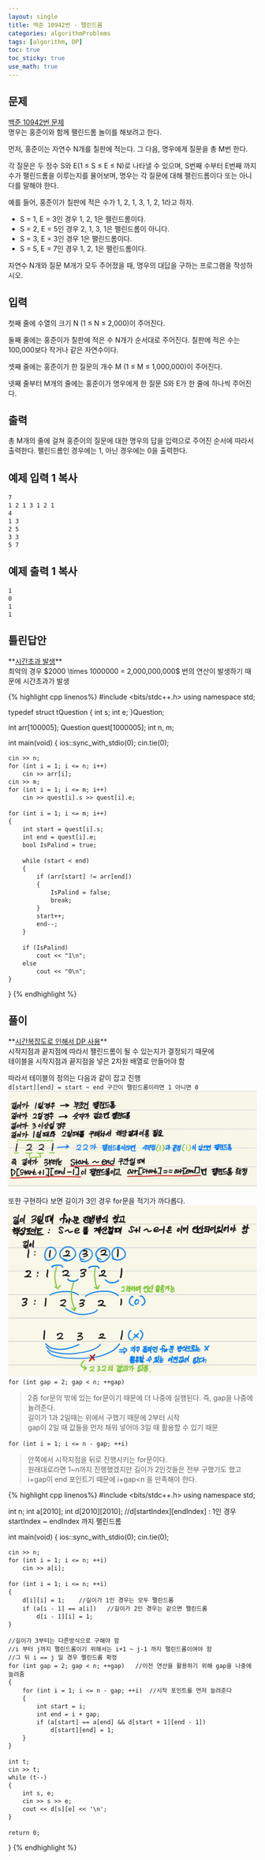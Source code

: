 ```yaml
---
layout: single
title: 백준 10942번 - 팰린드롬
categories: algorithmProblems
tags: [algorithm, DP]
toc: true
toc_sticky: true
use_math: true
---
```


## 문제
[백준 10942번 문제](https://www.acmicpc.net/problem/10942) <br>
명우는 홍준이와 함께 팰린드롬 놀이를 해보려고 한다.

먼저, 홍준이는 자연수 N개를 칠판에 적는다. 그 다음, 명우에게 질문을 총 M번 한다.

각 질문은 두 정수 S와 E(1 ≤ S ≤ E ≤ N)로 나타낼 수 있으며, S번째 수부터 E번째 까지 수가 팰린드롬을 이루는지를 물어보며, 명우는 각 질문에 대해 팰린드롬이다 또는 아니다를 말해야 한다.

예를 들어, 홍준이가 칠판에 적은 수가 1, 2, 1, 3, 1, 2, 1라고 하자.

- S = 1, E = 3인 경우 1, 2, 1은 팰린드롬이다.
- S = 2, E = 5인 경우 2, 1, 3, 1은 팰린드롬이 아니다.
- S = 3, E = 3인 경우 1은 팰린드롬이다.
- S = 5, E = 7인 경우 1, 2, 1은 팰린드롬이다.

자연수 N개와 질문 M개가 모두 주어졌을 때, 명우의 대답을 구하는 프로그램을 작성하시오.

## 입력

첫째 줄에 수열의 크기 N (1 ≤ N ≤ 2,000)이 주어진다.

둘째 줄에는 홍준이가 칠판에 적은 수 N개가 순서대로 주어진다. 칠판에 적은 수는 100,000보다 작거나 같은 자연수이다.

셋째 줄에는 홍준이가 한 질문의 개수 M (1 ≤ M ≤ 1,000,000)이 주어진다.

넷째 줄부터 M개의 줄에는 홍준이가 명우에게 한 질문 S와 E가 한 줄에 하나씩 주어진다.

## 출력

총 M개의 줄에 걸쳐 홍준이의 질문에 대한 명우의 답을 입력으로 주어진 순서에 따라서 출력한다. 팰린드롬인 경우에는 1, 아닌 경우에는 0을 출력한다.

## 예제 입력 1 복사

```
7
1 2 1 3 1 2 1
4
1 3
2 5
3 3
5 7
```

## 예제 출력 1 복사

```
1
0
1
1
```

## 틀린답안
<div class="notice--warning" markdown="1">
**<u>시간초과 발생</u>** <br>
최악의 경우 $2000 \times 1000000 = 2,000,000,000$ 번의 연산이 발생하기 때문에 시간초과가 발생
</div>

{% highlight cpp linenos%}
#include <bits/stdc++.h>
using namespace std;

typedef struct tQuestion
{
	int s;
	int e;
}Question;

int arr[100005];
Question quest[1000005];
int n, m;

int main(void)
{
	ios::sync_with_stdio(0);
	cin.tie(0);

	cin >> n;
	for (int i = 1; i <= n; i++)
		cin >> arr[i];
	cin >> m;
	for (int i = 1; i <= m; i++)
		cin >> quest[i].s >> quest[i].e;

	for (int i = 1; i <= m; i++)
	{
		int start = quest[i].s;
		int end = quest[i].e;
		bool IsPalind = true;

		while (start < end)
		{
			if (arr[start] != arr[end])
			{
				IsPalind = false;
				break;
			}
			start++;
			end--;
		}

		if (IsPalind)
			cout << "1\n";
		else
			cout << "0\n";
	}
}
{% endhighlight %}

## 풀이
<div class="notice--info" markdown="1">
**<u>시간복잡도로 인해서 DP 사용</u>** <br>
시작지점과 끝지점에 따라서 팰린드롬이 될 수 있는지가 결정되기 때문에 <br>
테이블을 시작지점과 끝지점을 넣은 2차원 배열로 만들어야 함 <br>

따라서 테이블의 정의는 다음과 같이 잡고 진행 <br>
`d[start][end] = start ~ end 구간이 팰린드롬이라면 1 아니면 0` <br>
![KakaoTalk_20240106_120543952.jpg](/assets/images/algorithm/KakaoTalk_20240106_120543952.jpg) <br>

또한 구현하다 보면 길이가 3인 경우 for문을 적기가 까다롭다. <br>
![KakaoTalk_20240106_120614643.jpg](/assets/images/algorithm/KakaoTalk_20240106_120614643.jpg) <br>
`for (int gap = 2; gap < n; ++gap)` <br>
> 2중 for문의 밖에 있는 for문이기 때문에 더 나중에 실행된다. 즉, gap을 나중에 늘려준다. <br>
> 길이가 1과 2일때는 위에서 구했기 때문에 2부터 시작 <br>
> gap이 2일 때 값들을 먼저 채워 넣어야 3일 때 활용할 수 있기 때문 <br>

`for (int i = 1; i <= n - gap; ++i)` <br>
>안쪽에서 시작지점을 뒤로 진행시키는 for문이다. <br>
>원래대로라면 1~n까지 진행했겠지만 길이가 2인것들은 전부 구했기도 했고 <br>
>i+gap이 end 포인트기 때문에 i+gap<n 을 만족해야 한다.
</div>

{% highlight cpp linenos%}
#include <bits/stdc++.h>
using namespace std;

int n;
int a[2010];
int d[2010][2010];	//d[startIndex][endIndex] : 1인 경우 startIndex ~ endIndex 까지 팰린드롬

int main(void) 
{
	ios::sync_with_stdio(0);
	cin.tie(0);

	cin >> n;
	for (int i = 1; i <= n; ++i) 
		cin >> a[i];

	for (int i = 1; i <= n; ++i) 
	{
		d[i][i] = 1;	//길이가 1인 경우는 모두 팰린드롬
		if (a[i - 1] == a[i])	//길이가 2인 경우는 같으면 팰린드롬
			d[i - 1][i] = 1;
	}

	//길이가 3부터는 다른방식으로 구해야 함
	//i 부터 j까지 팰린드롬이기 위해서는 i+1 ~ j-1 까지 팰린드롬이여야 함
	//그 뒤 i == j 일 경우 팰린드롬 확정
	for (int gap = 2; gap < n; ++gap)	//이전 연산을 활용하기 위해 gap을 나중에 늘려줌
	{
		for (int i = 1; i <= n - gap; ++i)	//시작 포인트를 먼저 늘려준다
		{
			int start = i;
			int end = i + gap;
			if (a[start] == a[end] && d[start + 1][end - 1])
				d[start][end] = 1;
		}
	}

	int t;
	cin >> t;
	while (t--) 
	{
		int s, e;
		cin >> s >> e;
		cout << d[s][e] << '\n';
	}

	return 0;
}
{% endhighlight %}